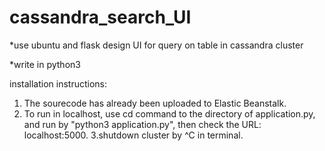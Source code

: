 # cassandra_search_UI

*use ubuntu and flask design UI for query on table in cassandra cluster

*write in python3




installation instructions:

1. The sourecode has already been uploaded to Elastic Beanstalk.
2. To run in localhost, use cd command to the directory of application.py, and run by "python3 application.py", then check the URL: localhost:5000.
3.shutdown cluster by ^C in terminal.